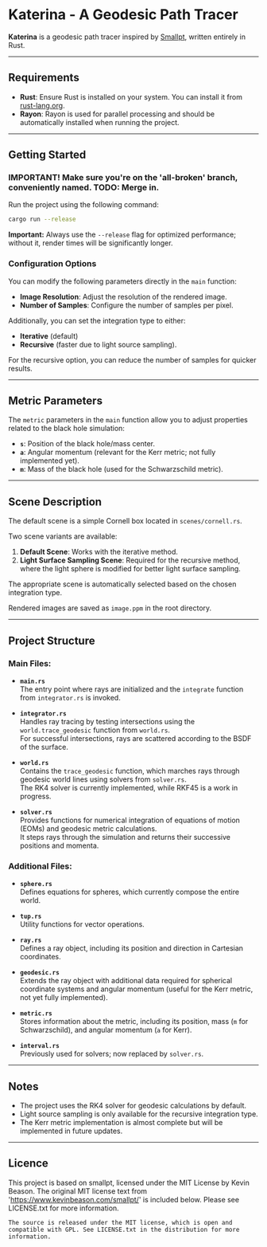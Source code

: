 # Katerina - A Geodesic Path Tracer

**Katerina** is a geodesic path tracer inspired by [Smallpt](https://www.kevinbeason.com/smallpt/#moreinfo), written entirely in Rust.

---

## Requirements

- **Rust**: Ensure Rust is installed on your system. You can install it from [rust-lang.org](https://www.rust-lang.org/).
- **Rayon**: Rayon is used for parallel processing and should be automatically installed when running the project.

---

## Getting Started

### IMPORTANT! Make sure you're on the 'all-broken' branch, conveniently named. TODO: Merge in. 

Run the project using the following command:  

```bash
cargo run --release  
```

**Important:** Always use the `--release` flag for optimized performance; without it, render times will be significantly longer.

### Configuration Options

You can modify the following parameters directly in the `main` function:

- **Image Resolution**: Adjust the resolution of the rendered image.
- **Number of Samples**: Configure the number of samples per pixel.

Additionally, you can set the integration type to either:  
- **Iterative** (default)  
- **Recursive** (faster due to light source sampling).  

For the recursive option, you can reduce the number of samples for quicker results.

---

## Metric Parameters

The `metric` parameters in the `main` function allow you to adjust properties related to the black hole simulation:

- **`s`**: Position of the black hole/mass center.
- **`a`**: Angular momentum (relevant for the Kerr metric; not fully implemented yet).
- **`m`**: Mass of the black hole (used for the Schwarzschild metric).

---

## Scene Description

The default scene is a simple Cornell box located in `scenes/cornell.rs`.  

Two scene variants are available:
1. **Default Scene**: Works with the iterative method.
2. **Light Surface Sampling Scene**: Required for the recursive method, where the light sphere is modified for better light surface sampling.

The appropriate scene is automatically selected based on the chosen integration type.  

Rendered images are saved as `image.ppm` in the root directory.

---

## Project Structure

### Main Files:
- **`main.rs`**  
  The entry point where rays are initialized and the `integrate` function from `integrator.rs` is invoked.

- **`integrator.rs`**  
  Handles ray tracing by testing intersections using the `world.trace_geodesic` function from `world.rs`.  
  For successful intersections, rays are scattered according to the BSDF of the surface.

- **`world.rs`**  
  Contains the `trace_geodesic` function, which marches rays through geodesic world lines using solvers from `solver.rs`.  
  The RK4 solver is currently implemented, while RKF45 is a work in progress.

- **`solver.rs`**  
  Provides functions for numerical integration of equations of motion (EOMs) and geodesic metric calculations.  
  It steps rays through the simulation and returns their successive positions and momenta.

### Additional Files:
- **`sphere.rs`**  
  Defines equations for spheres, which currently compose the entire world.

- **`tup.rs`**  
  Utility functions for vector operations.

- **`ray.rs`**  
  Defines a ray object, including its position and direction in Cartesian coordinates.

- **`geodesic.rs`**  
  Extends the ray object with additional data required for spherical coordinate systems and angular momentum (useful for the Kerr metric, not yet fully implemented).

- **`metric.rs`**  
  Stores information about the metric, including its position, mass (`m` for Schwarzschild), and angular momentum (`a` for Kerr).

- **`interval.rs`**  
  Previously used for solvers; now replaced by `solver.rs`.

---

## Notes

- The project uses the RK4 solver for geodesic calculations by default.
- Light source sampling is only available for the recursive integration type.
- The Kerr metric implementation is almost complete but will be implemented in future updates.

---

## Licence

This project is based on smallpt, licensed under the MIT License by Kevin Beason.
The original MIT license text from 'https://www.kevinbeason.com/smallpt/' is included below. Please see LICENSE.txt for more information.

``
The source is released under the MIT license, which is open and compatible with GPL. See LICENSE.txt in the distribution for more information.
``
